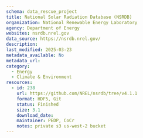 ```yaml
---
schema: data_rescue_project 
title: National Solar Radiation Database (NSRDB)
organization: National Renewable Energy Laboratory
agency: Department of Energy
websites: nsrdb.nrel.gov
data_source: https://nsrdb.nrel.gov/
description: 
last_modified: 2025-03-23
metadata_available: No
metadata_url: 
category:
  - Energy 
  - Climate & Environment 
resources:
  - id: 238
    url: https://github.com/NREL/nsrdb/tree/v4.1.1
    format: HDF5, Git
    status: Finished
    size: 3.1
    download_date: 
    maintainer: PEDP, CoCr
    notes: private s3 us-west-2 bucket
---
```

